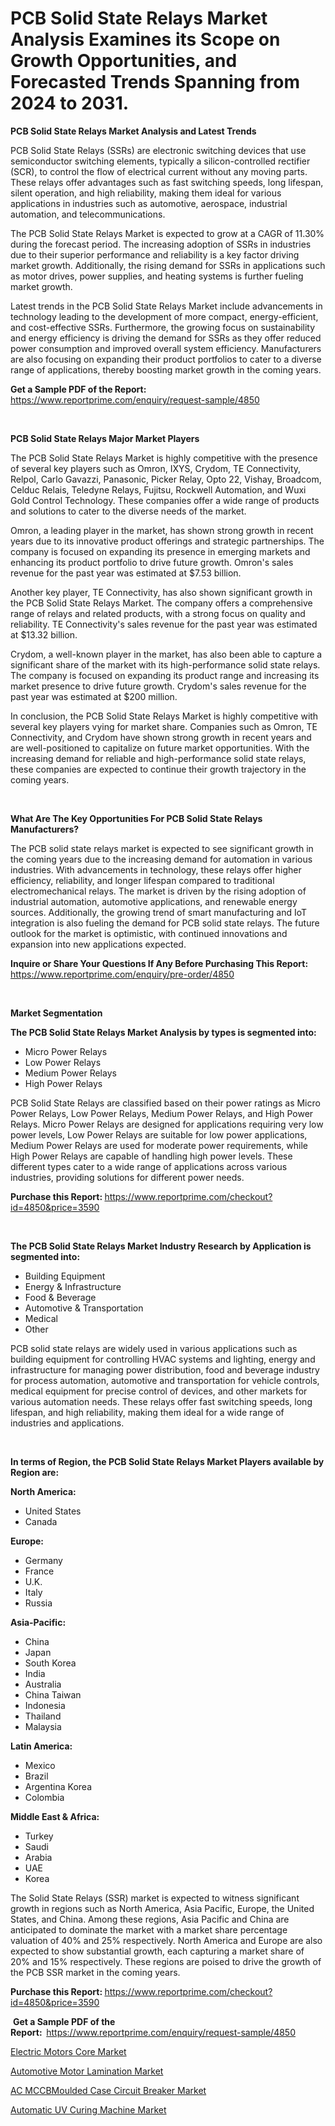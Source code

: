 <p><h1>PCB Solid State Relays Market Analysis Examines its Scope on Growth Opportunities, and Forecasted Trends Spanning from 2024 to 2031.</h1></p><p><strong>PCB Solid State Relays Market Analysis and Latest Trends</strong></p>
<p><p>PCB Solid State Relays (SSRs) are electronic switching devices that use semiconductor switching elements, typically a silicon-controlled rectifier (SCR), to control the flow of electrical current without any moving parts. These relays offer advantages such as fast switching speeds, long lifespan, silent operation, and high reliability, making them ideal for various applications in industries such as automotive, aerospace, industrial automation, and telecommunications.</p><p>The PCB Solid State Relays Market is expected to grow at a CAGR of 11.30% during the forecast period. The increasing adoption of SSRs in industries due to their superior performance and reliability is a key factor driving market growth. Additionally, the rising demand for SSRs in applications such as motor drives, power supplies, and heating systems is further fueling market growth.</p><p>Latest trends in the PCB Solid State Relays Market include advancements in technology leading to the development of more compact, energy-efficient, and cost-effective SSRs. Furthermore, the growing focus on sustainability and energy efficiency is driving the demand for SSRs as they offer reduced power consumption and improved overall system efficiency. Manufacturers are also focusing on expanding their product portfolios to cater to a diverse range of applications, thereby boosting market growth in the coming years.</p></p>
<p><strong>Get a Sample PDF of the Report:&nbsp;</strong> <a href="https://www.reportprime.com/enquiry/request-sample/4850">https://www.reportprime.com/enquiry/request-sample/4850</a></p>
<p>&nbsp;</p>
<p><strong>PCB Solid State Relays Major Market Players</strong></p>
<p><p>The PCB Solid State Relays Market is highly competitive with the presence of several key players such as Omron, IXYS, Crydom, TE Connectivity, Relpol, Carlo Gavazzi, Panasonic, Picker Relay, Opto 22, Vishay, Broadcom, Celduc Relais, Teledyne Relays, Fujitsu, Rockwell Automation, and Wuxi Gold Control Technology. These companies offer a wide range of products and solutions to cater to the diverse needs of the market.</p><p>Omron, a leading player in the market, has shown strong growth in recent years due to its innovative product offerings and strategic partnerships. The company is focused on expanding its presence in emerging markets and enhancing its product portfolio to drive future growth. Omron's sales revenue for the past year was estimated at $7.53 billion.</p><p>Another key player, TE Connectivity, has also shown significant growth in the PCB Solid State Relays Market. The company offers a comprehensive range of relays and related products, with a strong focus on quality and reliability. TE Connectivity's sales revenue for the past year was estimated at $13.32 billion.</p><p>Crydom, a well-known player in the market, has also been able to capture a significant share of the market with its high-performance solid state relays. The company is focused on expanding its product range and increasing its market presence to drive future growth. Crydom's sales revenue for the past year was estimated at $200 million.</p><p>In conclusion, the PCB Solid State Relays Market is highly competitive with several key players vying for market share. Companies such as Omron, TE Connectivity, and Crydom have shown strong growth in recent years and are well-positioned to capitalize on future market opportunities. With the increasing demand for reliable and high-performance solid state relays, these companies are expected to continue their growth trajectory in the coming years.</p></p>
<p>&nbsp;</p>
<p><strong>What Are The Key Opportunities For PCB Solid State Relays Manufacturers?</strong></p>
<p><p>The PCB solid state relays market is expected to see significant growth in the coming years due to the increasing demand for automation in various industries. With advancements in technology, these relays offer higher efficiency, reliability, and longer lifespan compared to traditional electromechanical relays. The market is driven by the rising adoption of industrial automation, automotive applications, and renewable energy sources. Additionally, the growing trend of smart manufacturing and IoT integration is also fueling the demand for PCB solid state relays. The future outlook for the market is optimistic, with continued innovations and expansion into new applications expected.</p></p>
<p><strong>Inquire or Share Your Questions If Any Before Purchasing This Report:</strong> <a href="https://www.reportprime.com/enquiry/pre-order/4850">https://www.reportprime.com/enquiry/pre-order/4850</a></p>
<p>&nbsp;</p>
<p><strong>Market Segmentation</strong></p>
<p><strong>The PCB Solid State Relays Market Analysis by types is segmented into:</strong></p>
<p><ul><li>Micro Power Relays</li><li>Low Power Relays</li><li>Medium Power Relays</li><li>High Power Relays</li></ul></p>
<p><p>PCB Solid State Relays are classified based on their power ratings as Micro Power Relays, Low Power Relays, Medium Power Relays, and High Power Relays. Micro Power Relays are designed for applications requiring very low power levels, Low Power Relays are suitable for low power applications, Medium Power Relays are used for moderate power requirements, while High Power Relays are capable of handling high power levels. These different types cater to a wide range of applications across various industries, providing solutions for different power needs.</p></p>
<p><strong>Purchase this Report:&nbsp;</strong><a href="https://www.reportprime.com/checkout?id=4850&price=3590">https://www.reportprime.com/checkout?id=4850&price=3590</a></p>
<p>&nbsp;</p>
<p><strong>The PCB Solid State Relays Market Industry Research by Application is segmented into:</strong></p>
<p><ul><li>Building Equipment</li><li>Energy & Infrastructure</li><li>Food & Beverage</li><li>Automotive & Transportation</li><li>Medical</li><li>Other</li></ul></p>
<p><p>PCB solid state relays are widely used in various applications such as building equipment for controlling HVAC systems and lighting, energy and infrastructure for managing power distribution, food and beverage industry for process automation, automotive and transportation for vehicle controls, medical equipment for precise control of devices, and other markets for various automation needs. These relays offer fast switching speeds, long lifespan, and high reliability, making them ideal for a wide range of industries and applications.</p></p>
<p>&nbsp;</p>
<p><strong>In terms of Region, the PCB Solid State Relays Market Players available by Region are:</strong></p>
<p>
    <p> <strong> North America: </strong>
        <ul>
            <li>United States</li>
            <li>Canada</li>
        </ul>
        </p> 
    <p> <strong> Europe: </strong>
        <ul>
            <li>Germany</li>
            <li>France</li>
            <li>U.K.</li>
            <li>Italy</li>
            <li>Russia</li>
        </ul>
        </p> 
    <p> <strong> Asia-Pacific: </strong>
        <ul>
            <li>China</li>
            <li>Japan</li>
            <li>South Korea</li>
            <li>India</li>
            <li>Australia</li>
            <li>China Taiwan</li>
            <li>Indonesia</li>
            <li>Thailand</li>
            <li>Malaysia</li>
        </ul>
        </p> 
    <p> <strong> Latin America: </strong>
        <ul>
            <li>Mexico</li>
            <li>Brazil</li>
            <li>Argentina Korea</li>
            <li>Colombia</li>
        </ul>
        </p> 
    <p> <strong> Middle East & Africa: </strong>
        <ul>
            <li>Turkey</li>
            <li>Saudi</li>
            <li>Arabia</li>
            <li>UAE</li>
            <li>Korea</li>
        </ul>
    </p>
    </p>
<p><p>The Solid State Relays (SSR) market is expected to witness significant growth in regions such as North America, Asia Pacific, Europe, the United States, and China. Among these regions, Asia Pacific and China are anticipated to dominate the market with a market share percentage valuation of 40% and 25% respectively. North America and Europe are also expected to show substantial growth, each capturing a market share of 20% and 15% respectively. These regions are poised to drive the growth of the PCB SSR market in the coming years.</p></p>
<p><strong>Purchase this Report: </strong><a href="https://www.reportprime.com/checkout?id=4850&price=3590">https://www.reportprime.com/checkout?id=4850&price=3590</a></p>
<p>&nbsp;<strong>Get a Sample PDF of the Report:&nbsp;&nbsp;</strong><a href="https://www.reportprime.com/enquiry/request-sample/4850">https://www.reportprime.com/enquiry/request-sample/4850</a></p>
<p><strong></strong></p>
<p><p><a href="https://issuu.com/reportprime-2/docs/electric-motors-core-market-size-2030.pptx">Electric Motors Core Market</a></p><p><a href="https://issuu.com/reportprime-2/docs/automotive-motor-lamination-market-size-2030.pptx">Automotive Motor Lamination Market</a></p><p><a href="https://github.com/dimitrishawkinswaynenp91rgz/Market-Research-Report-List-2/blob/main/ac-mccbmoulded-case-circuit-breaker-market.md">AC MCCBMoulded Case Circuit Breaker Market</a></p><p><a href="https://github.com/changoleonlaverguenzanoexiste/Market-Research-Report-List-2/blob/main/automatic-uv-curing-machine-market.md">Automatic UV Curing Machine Market</a></p></p>